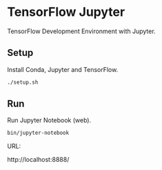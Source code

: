 # TensorFlow Jupyter

TensorFlow Development Environment with Jupyter.

## Setup

Install Conda, Jupyter and TensorFlow.

```sh
./setup.sh
```

## Run

Run Jupyter Notebook (web).

```sh
bin/jupyter-notebook
```

URL:

http://localhost:8888/
